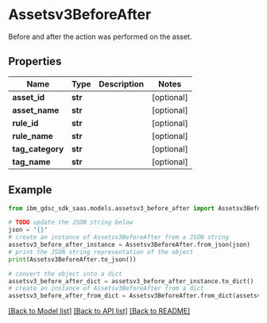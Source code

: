# Assetsv3BeforeAfter

Before and after the action was performed on the asset.

## Properties

Name | Type | Description | Notes
------------ | ------------- | ------------- | -------------
**asset_id** | **str** |  | [optional] 
**asset_name** | **str** |  | [optional] 
**rule_id** | **str** |  | [optional] 
**rule_name** | **str** |  | [optional] 
**tag_category** | **str** |  | [optional] 
**tag_name** | **str** |  | [optional] 

## Example

```python
from ibm_gdsc_sdk_saas.models.assetsv3_before_after import Assetsv3BeforeAfter

# TODO update the JSON string below
json = "{}"
# create an instance of Assetsv3BeforeAfter from a JSON string
assetsv3_before_after_instance = Assetsv3BeforeAfter.from_json(json)
# print the JSON string representation of the object
print(Assetsv3BeforeAfter.to_json())

# convert the object into a dict
assetsv3_before_after_dict = assetsv3_before_after_instance.to_dict()
# create an instance of Assetsv3BeforeAfter from a dict
assetsv3_before_after_from_dict = Assetsv3BeforeAfter.from_dict(assetsv3_before_after_dict)
```
[[Back to Model list]](../README.md#documentation-for-models) [[Back to API list]](../README.md#documentation-for-api-endpoints) [[Back to README]](../README.md)


